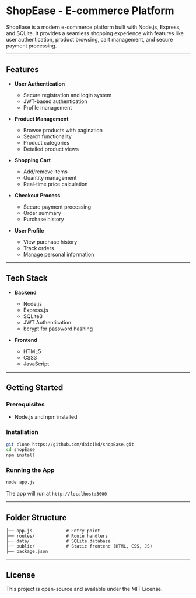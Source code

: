 
# ShopEase - E-commerce Platform

ShopEase is a modern e-commerce platform built with Node.js, Express, and SQLite. It provides a seamless shopping experience with features like user authentication, product browsing, cart management, and secure payment processing.

---

## Features

- **User Authentication**
  - Secure registration and login system
  - JWT-based authentication
  - Profile management

- **Product Management**
  - Browse products with pagination
  - Search functionality
  - Product categories
  - Detailed product views

- **Shopping Cart**
  - Add/remove items
  - Quantity management
  - Real-time price calculation

- **Checkout Process**
  - Secure payment processing
  - Order summary
  - Purchase history

- **User Profile**
  - View purchase history
  - Track orders
  - Manage personal information

---

## Tech Stack

- **Backend**
  - Node.js
  - Express.js
  - SQLite3
  - JWT Authentication
  - bcrypt for password hashing

- **Frontend**
  - HTML5
  - CSS3
  - JavaScript

---

## Getting Started

### Prerequisites
- Node.js and npm installed

### Installation

```bash
git clone https://github.com/daicikd/shopEase.git
cd shopEase
npm install
```

### Running the App

```bash
node app.js
```

The app will run at `http://localhost:3000`

---

## Folder Structure

```
├── app.js             # Entry point
├── routes/            # Route handlers
├── data/              # SQLite database
├── public/            # Static frontend (HTML, CSS, JS)
├── package.json
```

---

## License

This project is open-source and available under the MIT License.
